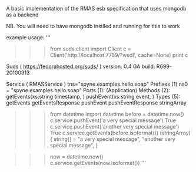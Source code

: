 A basic implementation of the RMAS esb specification that uses mongodb as a backend

NB. You will need to have mongodb instlled and running for this to work

example usage:
'''
>>> from suds.client import Client
>>> c = Client('http://localhost:7789/?wsdl', cache=None)
>>> print c

Suds ( https://fedorahosted.org/suds/ )  version: 0.4 GA  build: R699-20100913

Service ( RMASService ) tns="spyne.examples.hello.soap"
   Prefixes (1)
      ns0 = "spyne.examples.hello.soap"
   Ports (1):
      (Application)
         Methods (2):
            getEvents(xs:string timestamp, )
            pushEvent(xs:string event, )
         Types (5):
            getEvents
            getEventsResponse
            pushEvent
            pushEventResponse
            stringArray

>>> from datetime import datetime
>>> before = datetime.now()
>>> c.service.pushEvent('a very special message')
True
>>> c.service.pushEvent('another very special message')
True
>>> c.service.getEvents(before.isoformat())
(stringArray){
   string[] = 
      "a very special message",
      "another very special message",
 }

>>> now = datetime.now()
>>> c.service.getEvents(now.isoformat())
'''
 
